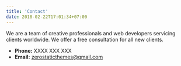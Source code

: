 ```yaml
---
title: 'Contact'
date: 2018-02-22T17:01:34+07:00
---
```


We are a team of creative professionals and web developers servicing clients worldwide. We offer a free consultation for all new clients.

- **Phone:** XXXX XXX XXX
- **Email:** [zerostaticthemes@gmail.com](mailto:zerostaticthemes@gmail.com)

